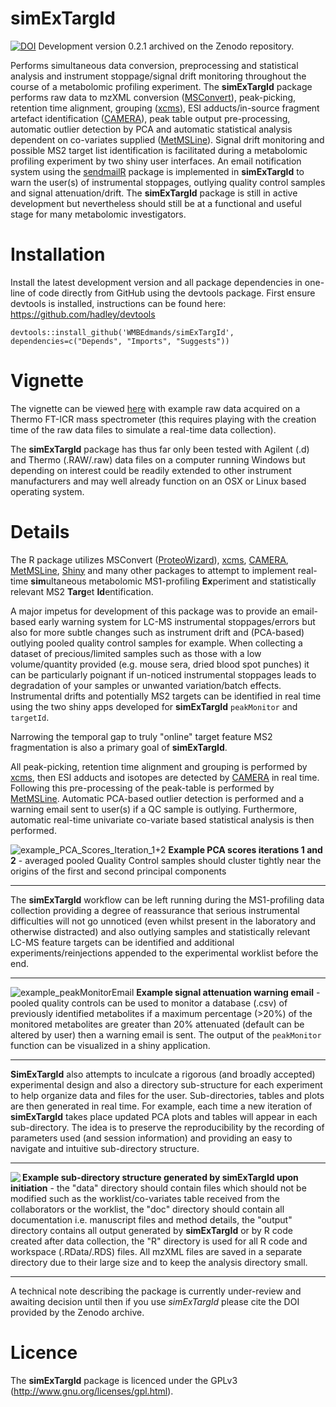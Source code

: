 simExTargId 
===========
[![DOI](https://zenodo.org/badge/DOI/10.5281/zenodo.806838.svg)](https://doi.org/10.5281/zenodo.806838) Development version 0.2.1 archived on the Zenodo repository. 

Performs simultaneous data conversion, preprocessing and statistical analysis and instrument stoppage/signal drift monitoring throughout the course of a metabolomic profiling experiment. The **simExTargId** package performs raw data to mzXML conversion ([MSConvert](http://proteowizard.sourceforge.net/)), peak-picking, retention time alignment, grouping ([xcms](https://bioconductor.org/packages/release/bioc/html/xcms.html)), ESI adducts/in-source fragment artefact identification ([CAMERA](https://bioconductor.org/packages/release/bioc/html/CAMERA.html)), peak table output pre-processing, automatic outlier detection by PCA and automatic  statistical analysis dependent on co-variates supplied ([MetMSLine](https://github.com/WMBEdmands/MetMSLine)). Signal drift monitoring and possible MS2 target list identification is facilitated during a metabolomic profiling experiment by two shiny user interfaces. An email notification system using the [sendmailR](https://cran.r-project.org/web/packages/sendmailR/index.html)
package is implemented in **simExTargId** to warn the user(s) of instrumental stoppages, outlying quality control samples and signal attenuation/drift. The **simExTargId** package is still in active development but nevertheless should still be at a functional and useful stage for many metabolomic investigators.

Installation
===============
Install the latest development version and all package dependencies in one-line of code directly from GitHub using the devtools package. First ensure devtools is installed, instructions can be found here: https://github.com/hadley/devtools
```{r}
devtools::install_github('WMBEdmands/simExTargId', dependencies=c("Depends", "Imports", "Suggests"))
```

Vignette
========
The vignette can be viewed [here](http://bit.ly/2rUQSAk) with example raw data acquired on a Thermo FT-ICR mass spectrometer (this requires playing with the creation time of the raw data files to simulate a real-time data collection).

The **simExTargId** package has thus far only been tested with Agilent (.d) and Thermo (.RAW/.raw) data files on a computer running Windows but depending on interest could be readily extended to other instrument manufacturers and may well already function on an OSX or Linux based operating system.

Details 
=======
The R package utilizes MSConvert ([ProteoWizard](http://proteowizard.sourceforge.net/)), [xcms](https://bioconductor.org/packages/release/bioc/html/xcms.html), [CAMERA](https://bioconductor.org/packages/release/bioc/html/CAMERA.html), [MetMSLine](https://github.com/WMBEdmands/MetMSLine), [Shiny](https://shiny.rstudio.com/) and many other packages to attempt to implement real-time **sim**ultaneous metabolomic MS1-profiling **Ex**periment and statistically relevant MS2 **Targ**et **Id**entification.

A major impetus for development of this package was to provide an email-based early warning system for LC-MS instrumental stoppages/errors but also for more subtle changes such as instrument drift and (PCA-based) outlying pooled quality control samples for example. When collecting a dataset of precious/limited samples such as those with a low volume/quantity provided (e.g. mouse sera, dried blood spot punches) it can be particularly poignant if un-noticed instrumental stoppages leads to degradation of your samples or unwanted variation/batch effects.
Instrumental drifts and potentially MS2 targets can be identified in real time using the two shiny apps developed for **simExTargId** `peakMonitor` and `targetId`.

Narrowing the temporal gap to truly "online" target feature MS2 fragmentation is also a primary goal of **simExTargId**. 

All peak-picking, retention time alignment and grouping is performed by [xcms](https://bioconductor.org/packages/release/bioc/html/xcms.html), then ESI adducts and isotopes are detected by [CAMERA](https://bioconductor.org/packages/release/bioc/html/CAMERA.html) in real time. Following this pre-processing of the peak-table is performed by [MetMSLine](https://github.com/WMBEdmands/MetMSLine). Automatic PCA-based outlier detection is performed and a warning email sent to user(s) if a QC sample is outlying. Furthermore, automatic real-time univariate co-variate based statistical analysis is then performed. 

![example_PCA_Scores_Iteration_1+2](https://github.com/WMBEdmands/simExTargId/blob/master/inst/extdata/pcaOutId_scores_iter1_2.png)
**Example PCA scores iterations 1 and 2** - averaged pooled Quality Control samples should cluster tightly near the origins of the first and second principal components

******
The **simExTargId** workflow can be left running during the MS1-profiling data collection providing a degree of reassurance that serious instrumental difficulties will not go unnoticed (even whilst present in the laboratory and otherwise distracted) and also outlying samples and statistically relevant LC-MS feature targets can be identified and additional experiments/reinjections appended to the experimental worklist before the end.
******

![example_peakMonitorEmail](https://github.com/WMBEdmands/simExTargId/blob/master/inst/extdata/examplePeakMonitorEmail.PNG)
**Example signal attenuation warning email** - pooled quality controls can be used to monitor a database (.csv) of previously identified metabolites if a maximum percentage (>20%) of the monitored metabolites are greater than 20% attenuated (default can be altered by user) then a warning email is sent. The output of the `peakMonitor` function can be visualized in a shiny application.

******
**SimExTargId** also attempts to inculcate a rigorous (and broadly accepted) experimental design and also a directory sub-structure for each experiment to help organize data and files for the user. Sub-directories, tables and plots are then generated in real time. For example, each time a new iteration of **simExTargId** takes place updated PCA plots and tables will appear in each sub-directory. The idea is to preserve the reproducibility by the recording of parameters used (and session information) and providing an easy to navigate and intuitive sub-directory structure.
******

<img align="left" src="https://github.com/WMBEdmands/simExTargId/blob/master/inst/extdata/subdirStr_example.PNG">

**Example sub-directory structure generated by simExTargId upon initiation** - the "data" directory should contain files which should not be modified such as the worklist/co-variates table received from the collaborators or the worklist, the "doc" directory should contain all documentation i.e. manuscript files and method details, the "output" directory contains all output generated by **simExTargId** or by R code created after data collection, the "R" directory is used for all R code and workspace (.RData/.RDS) files. All mzXML files are saved in a separate directory due to their large size and to keep the analysis directory small.
******
A technical note describing the package is currently under-review and awaiting decision until then if you use *simExTargId* please cite the DOI provided by the Zenodo archive.

Licence
=============
The **simExTargId** package is licenced under the GPLv3 (http://www.gnu.org/licenses/gpl.html).

 
